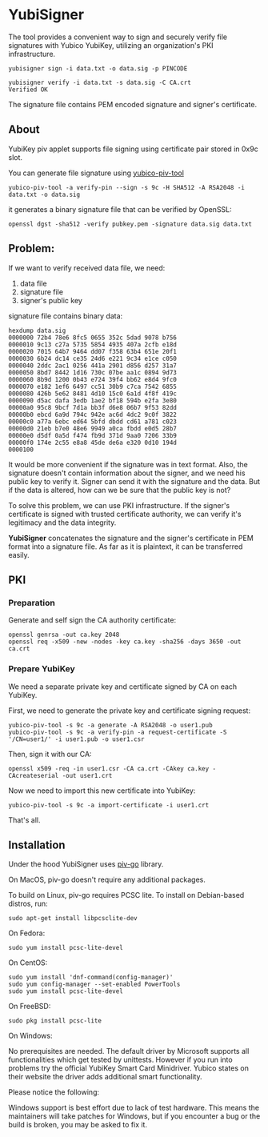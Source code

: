# YubiSigner

The tool provides a convenient way to sign and securely verify file signatures with Yubico YubiKey, utilizing an organization's PKI infrastructure.

```
yubisigner sign -i data.txt -o data.sig -p PINCODE

yubisigner verify -i data.txt -s data.sig -C CA.crt
Verified OK
```

The signature file contains PEM encoded signature and signer's certificate.


## About

YubiKey piv applet supports file signing using certificate pair stored in 0x9c slot.

You can generate file signature using [yubico-piv-tool](https://developers.yubico.com/yubico-piv-tool/)
```
yubico-piv-tool -a verify-pin --sign -s 9c -H SHA512 -A RSA2048 -i data.txt -o data.sig
```
it generates a binary signature file that can be verified by OpenSSL:
```
openssl dgst -sha512 -verify pubkey.pem -signature data.sig data.txt
```

## Problem:

If we want to verify received data file, we need:

1. data file
2. signature file
3. signer's public key

signature file contains binary data:
```
hexdump data.sig 
0000000 72b4 78e6 8fc5 0655 352c 5dad 9078 b756
0000010 9c13 c27a 5735 5854 4935 407a 2cfb e18d
0000020 7015 64b7 9464 dd07 f358 63b4 651e 20f1
0000030 6b24 dc14 ce35 24d6 e221 9c34 e1ce c050
0000040 2ddc 2ac1 0256 441a 2901 d856 d257 31a7
0000050 8bd7 8442 1d16 730c 07be aa1c 0894 9d73
0000060 8b9d 1200 0b43 e724 39f4 bb62 e8d4 9fc0
0000070 e182 1ef6 6497 cc51 30b9 c7ca 7542 6855
0000080 426b 5e62 8481 4d10 15c0 6a1d 4f8f 419c
0000090 d5ac dafa 3edb 1ae2 bf18 594b e2fa 3e80
00000a0 95c8 9bcf 7d1a bb3f d6e8 06b7 9f53 82dd
00000b0 ebcd 6a9d 794c 942e ac6d 4dc2 9c0f 3822
00000c0 a77a 6ebc ed64 5bfd dbdd cd61 a781 c023
00000d0 21eb b7e0 48e6 9949 a0ca fbdd e0d5 28b7
00000e0 d5df 0a5d f474 fb9d 371d 9aa0 7206 33b9
00000f0 174e 2c55 e8a8 45de de6a e320 0d10 194d
0000100
```
It would be more convenient if the signature was in text format. Also, the signature doesn't contain information about the signer, and we need his public key to verify it. Signer can send it with the signature and the data. But if the data is altered, how can we be sure that the public key is not?

To solve this problem, we can use PKI infrastructure. If the signer's certificate is signed with trusted certificate authority, we can verify it's legitimacy and the data integrity.

**YubiSigner** concatenates the signature and the signer's certificate in PEM format into a signature file. As far as it is plaintext, it can be transferred easily.

## PKI
### Preparation

Generate and self sign the CA authority certificate:
```
openssl genrsa -out ca.key 2048
openssl req -x509 -new -nodes -key ca.key -sha256 -days 3650 -out ca.crt
```

### Prepare YubiKey
We need a separate private key and certificate signed by CA on each YubiKey.

First, we need to generate the private key and certificate signing request:
```
yubico-piv-tool -s 9c -a generate -A RSA2048 -o user1.pub
yubico-piv-tool -s 9c -a verify-pin -a request-certificate -S '/CN=user1/' -i user1.pub -o user1.csr
```

Then, sign it with our CA:
```
openssl x509 -req -in user1.csr -CA ca.crt -CAkey ca.key -CAcreateserial -out user1.crt
```

Now we need to import this new certificate into YubiKey:
```
yubico-piv-tool -s 9c -a import-certificate -i user1.crt
```

That's all. 

## Installation
Under the hood YubiSigner uses [piv-go](https://github.com/go-piv/piv-go) library.

On MacOS, piv-go doesn't require any additional packages.

To build on Linux, piv-go requires PCSC lite. To install on Debian-based distros, run:

```
sudo apt-get install libpcsclite-dev
```

On Fedora:

```
sudo yum install pcsc-lite-devel
```

On CentOS:

```
sudo yum install 'dnf-command(config-manager)'
sudo yum config-manager --set-enabled PowerTools
sudo yum install pcsc-lite-devel
```

On FreeBSD:

```
sudo pkg install pcsc-lite
```

On Windows:

No prerequisites are needed. The default driver by Microsoft supports all functionalities which get tested by unittests. However if you run into problems try the official YubiKey Smart Card Minidriver. Yubico states on their website the driver adds additional smart functionality.

Please notice the following:

Windows support is best effort due to lack of test hardware. This means the maintainers will take patches for Windows, but if you encounter a bug or the build is broken, you may be asked to fix it.
